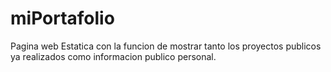 # miPortafolio

Pagina web Estatica con la funcion de mostrar tanto los proyectos publicos ya realizados como informacion publico personal.